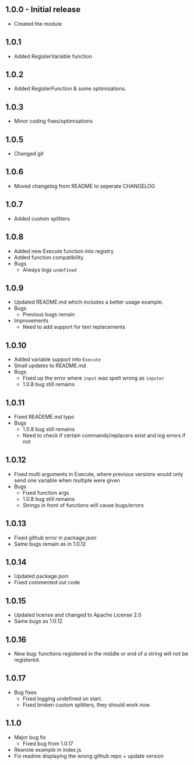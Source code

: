 ## 1.0.0 - Initial release
* Created the module
## 1.0.1
* Added RegisterVariable function
## 1.0.2
* Added RegisterFunction & some optimisations.
## 1.0.3
* Minor coding fixes/optimisations
## 1.0.5
* Changed git
## 1.0.6
* Moved changelog from README to seperate CHANGELOG
## 1.0.7
* Added custom splitters
## 1.0.8
* Added new Execute function into registry
* Added function compatibility
* Bugs
  * Always logs `undefined`
## 1.0.9
* Updated README.md which includes a better usage example.
* Bugs
  * Previous bugs remain
* Improvements
  * Need to add support for text replacements
## 1.0.10
* Added variable support into `Execute`
* Small updates to README.md
* Bugs
  * Fixed up the error where `input` was spelt wrong as `inputer`
  * 1.0.8 bug still remains
## 1.0.11
* Fixed READEME.md typo
* Bugs
  * 1.0.8 bug still remains
  * Need to check if certain commands/replacers exist and log errors if not
## 1.0.12
* Fixed multi arguments in Execute, where previous versions would only send one variable when multiple were given
* Bugs
  * Fixed function args
  * 1.0.8 bug still remains
  * Strings in front of functions will cause bugs/errors
## 1.0.13
* Fixed github error in package.json
* Same bugs remain as in 1.0.12
## 1.0.14
* Updated package.json
* Fixed commented out code
## 1.0.15
* Updated license and changed to Apache License 2.0
* Same bugs as 1.0.12
## 1.0.16
* New bug: functions registered in the middle or end of a string will not be registered.
## 1.0.17
* Bug fixes
  - Fixed logging undefined on start.
  - Fixed broken custom splitters, they should work now.
## 1.1.0
* Major bug fix
  - Fixed bug from 1.0.17
* Rewrote example in index.js
* Fix readme displaying the wrong github repo + update version
